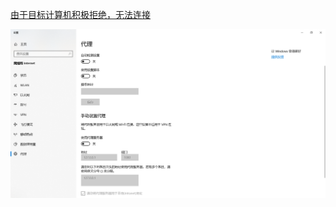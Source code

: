 [由于目标计算机积极拒绝，无法连接](https://blog.csdn.net/muguangzhichen/article/details/80945683)

![](../_images/image-20200115004256.png)